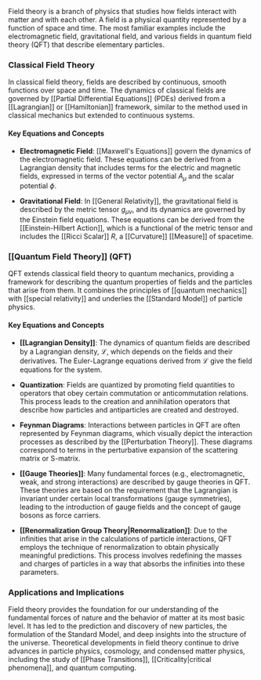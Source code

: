 Field theory is a branch of physics that studies how fields interact with matter and with each other. A field is a physical quantity represented by a function of space and time. The most familiar examples include the electromagnetic field, gravitational field, and various fields in quantum field theory (QFT) that describe elementary particles.

### Classical Field Theory

In classical field theory, fields are described by continuous, smooth functions over space and time. The dynamics of classical fields are governed by [[Partial Differential Equations]] (PDEs) derived from a [[Lagrangian]] or [[Hamiltonian]] framework, similar to the method used in classical mechanics but extended to continuous systems.

#### Key Equations and Concepts

- **Electromagnetic Field**: [[Maxwell's Equations]] govern the dynamics of the electromagnetic field. These equations can be derived from a Lagrangian density that includes terms for the electric and magnetic fields, expressed in terms of the vector potential $A_\mu$ and the scalar potential $\phi$.
  
- **Gravitational Field**: In [[General Relativity]], the gravitational field is described by the metric tensor $g_{\mu\nu}$, and its dynamics are governed by the Einstein field equations. These equations can be derived from the [[Einstein-Hilbert Action]], which is a functional of the metric tensor and includes the [[Ricci Scalar]] $R$, a [[Curvature]] [[Measure]] of spacetime.

### [[Quantum Field Theory]] (QFT)

QFT extends classical field theory to quantum mechanics, providing a framework for describing the quantum properties of fields and the particles that arise from them. It combines the principles of [[quantum mechanics]] with [[special relativity]] and underlies the [[Standard Model]] of particle physics.

#### Key Equations and Concepts

- **[[Lagrangian Density]]**: The dynamics of quantum fields are described by a Lagrangian density, $\mathcal{L}$, which depends on the fields and their derivatives. The Euler-Lagrange equations derived from $\mathcal{L}$ give the field equations for the system.
  
- **Quantization**: Fields are quantized by promoting field quantities to operators that obey certain commutation or anticommutation relations. This process leads to the creation and annihilation operators that describe how particles and antiparticles are created and destroyed.
  
- **Feynman Diagrams**: Interactions between particles in QFT are often represented by Feynman diagrams, which visually depict the interaction processes as described by the [[Perturbation Theory]]. These diagrams correspond to terms in the perturbative expansion of the scattering matrix or S-matrix.

- **[[Gauge Theories]]**: Many fundamental forces (e.g., electromagnetic, weak, and strong interactions) are described by gauge theories in QFT. These theories are based on the requirement that the Lagrangian is invariant under certain local transformations (gauge symmetries), leading to the introduction of gauge fields and the concept of gauge bosons as force carriers.

- **[[Renormalization Group Theory|Renormalization]]**: Due to the infinities that arise in the calculations of particle interactions, QFT employs the technique of renormalization to obtain physically meaningful predictions. This process involves redefining the masses and charges of particles in a way that absorbs the infinities into these parameters.

### Applications and Implications

Field theory provides the foundation for our understanding of the fundamental forces of nature and the behavior of matter at its most basic level. It has led to the prediction and discovery of new particles, the formulation of the Standard Model, and deep insights into the structure of the universe. Theoretical developments in field theory continue to drive advances in particle physics, cosmology, and condensed matter physics, including the study of [[Phase Transitions]], [[Criticality|critical phenomena]], and quantum computing.
